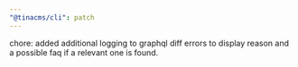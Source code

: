 ```yaml
---
"@tinacms/cli": patch
---
```


chore: added additional logging to graphql diff errors to display reason and a possible faq if a relevant one is found.
